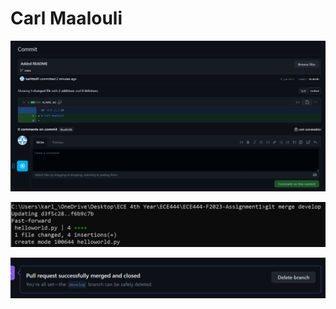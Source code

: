 # Carl Maalouli  

![image](Screenshot1.png)  

![image](Screenshot2.png)  

![image](Screenshot3.png)

